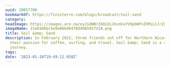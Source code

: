 ```yaml
---
uuid: 20057708
bookmarkOf: https://finisterre.com/blogs/broadcast/soil-sand
category:
headImage: https://images.are.na/eyJidWNrZXQiOiJhcmVuYV9pbWFnZXMiLCJrZXkiOiIyMDA1NzcwOC9vcmlnaW5hbF8zMWUwMTY2YmM1ZTllMDZiZDA0NzBkNDk4NTkxZjMxOC5wbmciLCJlZGl0cyI6eyJyZXNpemUiOnsid2lkdGgiOjEyMDAsImhlaWdodCI6MTIwMCwiZml0IjoiaW5zaWRlIiwid2l0aG91dEVubGFyZ2VtZW50Ijp0cnVlfSwid2VicCI6eyJxdWFsaXR5Ijo5MH0sImpwZWciOnsicXVhbGl0eSI6OTB9LCJyb3RhdGUiOm51bGx9fQ==?bc=0
imageName: 31e0166bc5e9e06bd0470d498591f318.png
title: Soil &amp; Sand
description: In February 2022, three friends set off for Northern Nicaragua to explore
  their passion for coffee, surfing, and travel. Soil &amp; Sand is a record of their
  journey.
tags:
date: '2023-01-26T19:49:11.938Z'
---
```

